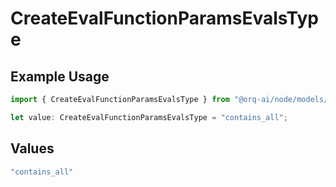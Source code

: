 # CreateEvalFunctionParamsEvalsType

## Example Usage

```typescript
import { CreateEvalFunctionParamsEvalsType } from "@orq-ai/node/models/operations";

let value: CreateEvalFunctionParamsEvalsType = "contains_all";
```

## Values

```typescript
"contains_all"
```